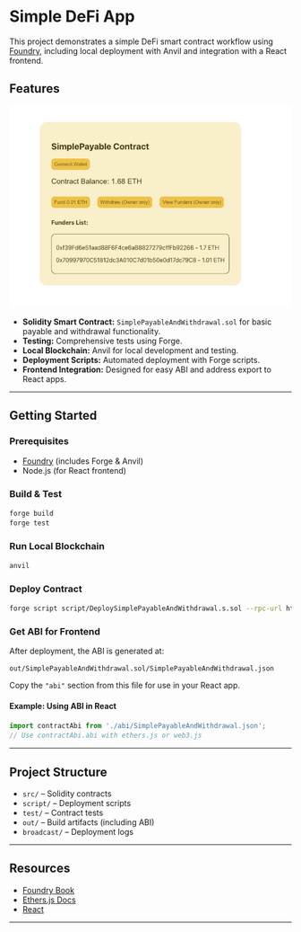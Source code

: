 # Simple DeFi App

This project demonstrates a simple DeFi smart contract workflow using [Foundry](https://book.getfoundry.sh/), including local deployment with Anvil and integration with a React frontend.

## Features
![alt text](image-1.png)

- **Solidity Smart Contract:** `SimplePayableAndWithdrawal.sol` for basic payable and withdrawal functionality.
- **Testing:** Comprehensive tests using Forge.
- **Local Blockchain:** Anvil for local development and testing.
- **Deployment Scripts:** Automated deployment with Forge scripts.
- **Frontend Integration:** Designed for easy ABI and address export to React apps.

---

## Getting Started

### Prerequisites

- [Foundry](https://book.getfoundry.sh/getting-started/installation.html) (includes Forge & Anvil)
- Node.js (for React frontend)

### Build & Test

```sh
forge build
forge test
```

### Run Local Blockchain

```sh
anvil
```

### Deploy Contract

```sh
forge script script/DeploySimplePayableAndWithdrawal.s.sol --rpc-url http://127.0.0.1:8545 --private-key <your_private_key> --broadcast
```

### Get ABI for Frontend

After deployment, the ABI is generated at:
```
out/SimplePayableAndWithdrawal.sol/SimplePayableAndWithdrawal.json
```
Copy the `"abi"` section from this file for use in your React app.

#### Example: Using ABI in React

```js
import contractAbi from './abi/SimplePayableAndWithdrawal.json';
// Use contractAbi.abi with ethers.js or web3.js
```

---

## Project Structure

- `src/` – Solidity contracts
- `script/` – Deployment scripts
- `test/` – Contract tests
- `out/` – Build artifacts (including ABI)
- `broadcast/` – Deployment logs

---

## Resources

- [Foundry Book](https://book.getfoundry.sh/)
- [Ethers.js Docs](https://docs.ethers.org/)
- [React](https://react.dev/)

---

